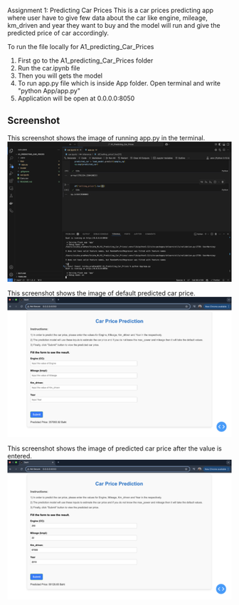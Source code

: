 Assignment 1: Predicting Car Prices
This is a car prices predicting app where user have to give few data about the car like engine, mileage, km_driven and year they want to buy and the model will run and give the predicted price of car accordingly.

To run the file locally for A1_predicting_Car_Prices
1. First go to the A1_predicting_Car_Prices folder
2. Run the car.ipynb file
3. Then you will gets the model
4. To run app.py file which is inside App folder. Open terminal and write "python App/app.py"
5. Application will be open at 0.0.0.0:8050

## Screenshot

This screenshot shows the image of running app.py in the terminal.
![](https://github.com/enisha3/ML_A1_PredictionCarPrice_Inisha/blob/main/Screenshot/Running%20App%20In%20Terminal.png)


This screenshot shows the image of default predicted car price.
![](https://github.com/enisha3/ML_A1_PredictionCarPrice_Inisha/blob/main/Screenshot/Showing%20Default%20Predicted%20Car%20Price.png)


This screenshot shows the image of predicted car price after the value is entered.
![](https://github.com/enisha3/ML_A1_PredictionCarPrice_Inisha/blob/main/Screenshot/Predicted%20Car%20Price%20After%20Entering%20Values.png)
